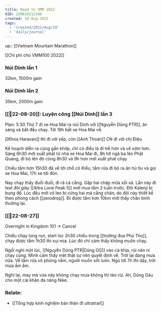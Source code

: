 ```yaml
---
title: Road to VMM 2022
UID: 220819212346
created: 19-Aug-2022
tags:
  - 'created/2022/Aug/19'
  - 'daily/journal'
---
```

up:: [[Vietnam Mountain Marathon]]

[[Chi phí cho VMM100 2022]]

### Núi Dinh lần 1
32km, 1500m gain

### Núi Dinh lần 2
35km, 2000m gain

### [[📝22-08-20]]: Luyện công [[Núi Dinh]] lần 3

Plan: 5:30 Thứ 7 đi xe Hoa Mai ra núi Dinh với [[Nguyễn Dũng PTR]], ăn sáng và bắt đầu chạy. Tới 19h bắt xe Hoa Mai về.

[[Khoa Haravan]] thì đi với sếp, còn [[Anh Thoàn]] CN đi với chị Điệu

Kế hoạch diễn ra cũng gần khớp, chỉ có điều là đi trễ hơn và về sớm hơn.
Sáng 6h30 mới xuất phát từ nhà xe Hoa Mai đi, 8h tới ngã ba lên Phật Quang, đi bộ lên đó cũng 8h30 và 9h hơn mới xuất phát chạy

Chiều tầm hơn 15h30 đã về tới chỗ cô Kiều, tắm rửa đi bộ ra ăn hủ tíu và gọi xe Hoa Mai, 17h xe tới đón.

Nay chạy thấy đuối đuối, đi rã cả cẳng. Gặp hai chập mữa xối xả. Lần này đi test đôi giày [[Altra Lone Peak 5]] mới mua tầm 2 tuần trước. Đôi Kalenji bị bung đế. Lúc đầu mới vô leo bị cứng hai má cẳng chân, do đôi này thiết kế theo phong cách [[zerodrop]]. Đi được tầm hơn 10km mới thấy chân bình thường lại.

### [[📝22-08-27]]
Overnight in Kingdom 101 -> Cancel 

Chiều chạy long run, start lúc 2h30 chiều trong [[trường đua Phú Thọ]], chạy được tầm 1h30 thì xụi mịa. Lúc đó chỉ cảm thấy không muốn chạy.

Ngồi nghỉ một lúc, [[Nguyễn Dũng PTR|Dũng GG]] vào cà khịa, rùi năn nỉ chạy cùng. Mình cảm thấy mệt thật sự nên quyết định về. Trời lại đang mưa nữa. Về tắm rửa vô phòng nằm, người muốn sốt luôn. Ngủ tới 7h thì dậy, trời mưa ầm ầm.

Nghĩ lại, may mà vừa nãy không chạy mưa không thì tèo rùi. Ah, Dũng Gâu cho một cái khăn đa năng Nike.



### Relate:
- [[Tổng hợp kinh nghiệm bản thân đi ultratrail]]